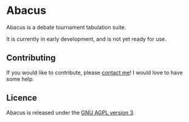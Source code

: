 # Abacus

Abacus is a debate tournament tabulation suite.

It is currently in early development, and is not yet ready for use.

## Contributing

If you would like to contribute, please [contact me](mailto:mail@tjkuson.me)! I would love to have some help.

## Licence

Abacus is released under the [GNU AGPL version 3](LICENCE).
